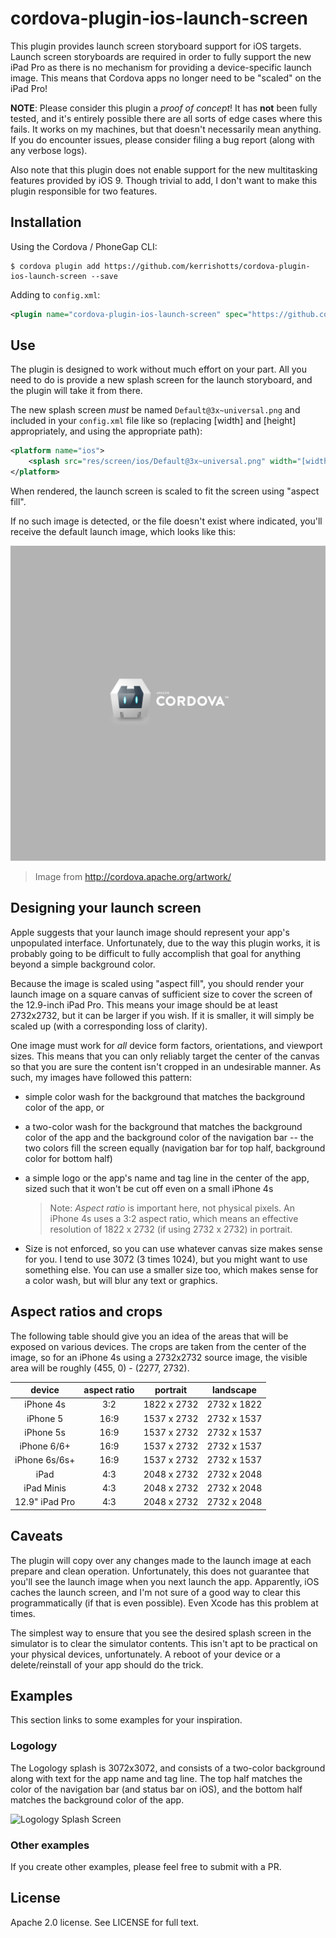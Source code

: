 # cordova-plugin-ios-launch-screen

This plugin provides launch screen storyboard support for iOS targets. Launch screen storyboards are required in order to fully
support the new iPad Pro as there is no mechanism for providing a device-specific launch image. This means that Cordova apps no
longer need to be "scaled" on the iPad Pro!

**NOTE**: Please consider this plugin a _proof of concept_! It has **not** been fully tested, and it's entirely possible there are
all sorts of edge cases where this fails. It works on my machines, but that doesn't necessarily mean anything. If you do encounter
issues, please consider filing a bug report (along with any verbose logs).

Also note that this plugin does not enable support for the new multitasking features provided by iOS 9. Though trivial to add,
I don't want to make this plugin responsible for two features.

## Installation

Using the Cordova / PhoneGap CLI:

```
$ cordova plugin add https://github.com/kerrishotts/cordova-plugin-ios-launch-screen --save
```

Adding to `config.xml`:

```xml
<plugin name="cordova-plugin-ios-launch-screen" spec="https://github.com/kerrishotts/cordova-plugin-ios-launch-screen" />
```

## Use

The plugin is designed to work without much effort on your part. All you need to do is provide a new splash screen for the launch
storyboard, and the plugin will take it from there.

The new splash screen _must_ be named `Default@3x~universal.png` and included in your `config.xml` file like so (replacing [width]
and [height] appropriately, and using the appropriate path):

```xml
<platform name="ios">
    <splash src="res/screen/ios/Default@3x~universal.png" width="[width]" height="[height]" />
</platform>
```

When rendered, the launch screen is scaled to fit the screen using "aspect fill".

If no such image is detected, or the file doesn't exist where indicated, you'll receive the default launch image, which looks like
this:

![Universal Launch Image](res/Default%403x%7Euniversal.png?raw=true "Universal Launch Image")

> Image from <http://cordova.apache.org/artwork/>

## Designing your launch screen

Apple suggests that your launch image should represent your app's unpopulated interface. Unfortunately, due to the way this plugin
works, it is probably going to be difficult to fully accomplish that goal for anything beyond a simple background color.

Because the image is scaled using "aspect fill", you should render your launch image on a square canvas of sufficient size to cover
the screen of the 12.9-inch iPad Pro. This means your image should be at least 2732x2732, but it can be larger if you wish. If it is
smaller, it will simply be scaled up (with a corresponding loss of clarity).

One image must work for _all_ device form factors, orientations, and viewport sizes. This means that you can only reliably target
the center of the canvas so that you are sure the content isn't cropped in an undesirable manner. As such, my images have followed
this pattern:

* simple color wash for the background that matches the background color of the app, or

* a two-color wash for the background that matches the background color of the app and the background color of the navigation bar --
  the two colors fill the screen equally (navigation bar for top half, background color for bottom half)

* a simple logo or the app's name and tag line in the center of the app, sized such that it won't be cut off even on a small iPhone
  4s

    > Note: _Aspect ratio_ is important here, not physical pixels. An iPhone 4s uses a 3:2 aspect ratio, which means an
    > effective resolution of 1822 x 2732 (if using 2732 x 2732) in portrait.

* Size is not enforced, so you can use whatever canvas size makes sense for you. I tend to use 3072 (3 times 1024), but you might
  want to use something else. You can use a smaller size too, which makes sense for a color wash, but will blur any text or
  graphics.

## Aspect ratios and crops

The following table should give you an idea of the areas that will be exposed on various devices. The crops are taken from the
center of the image, so for an iPhone 4s using a 2732x2732 source image, the visible area will be roughly (455, 0) - (2277, 2732).

|     device     | aspect ratio |  portrait   |  landscape  | 
|:--------------:|:------------:|:-----------:|:-----------:|
|   iPhone 4s    |      3:2     | 1822 x 2732 | 2732 x 1822 |
|   iPhone 5     |     16:9     | 1537 x 2732 | 2732 x 1537 |
|   iPhone 5s    |     16:9     | 1537 x 2732 | 2732 x 1537 |
|   iPhone 6/6+  |     16:9     | 1537 x 2732 | 2732 x 1537 |
|   iPhone 6s/6s+|     16:9     | 1537 x 2732 | 2732 x 1537 |
|      iPad      |      4:3     | 2048 x 2732 | 2732 x 2048 |
|   iPad Minis   |      4:3     | 2048 x 2732 | 2732 x 2048 |
| 12.9" iPad Pro |      4:3     | 2048 x 2732 | 2732 x 2048 |

## Caveats

The plugin will copy over any changes made to the launch image at each prepare and clean operation. Unfortunately, this does not
guarantee that you'll see the launch image when you next launch the app. Apparently, iOS caches the launch screen, and I'm not sure
of a good way to clear this programmatically (if that is even possible). Even Xcode has this problem at times.

The simplest way to ensure that you see the desired splash screen in the simulator is to clear the simulator contents. This isn't
apt to be practical on your physical devices, unfortunately. A reboot of your device or a delete/reinstall of your app should do the
trick.

## Examples

This section links to some examples for your inspiration.

### Logology

The Logology splash is 3072x3072, and consists of a two-color background along with text for the app name and tag line. The top half
matches the color of the navigation bar (and status bar on iOS), and the bottom half matches the background color of the app.

![Logology Splash
Screen](https://github.com/kerrishotts/Mastering-PhoneGap-Code-Package/blob/master/design/iOS%20Launch%20Screen%20variation%202-3072.png?raw=true
"Logology Splash Screen")

### Other examples

If you create other examples, please feel free to submit with a PR.

## License

Apache 2.0 license. See LICENSE for full text.


